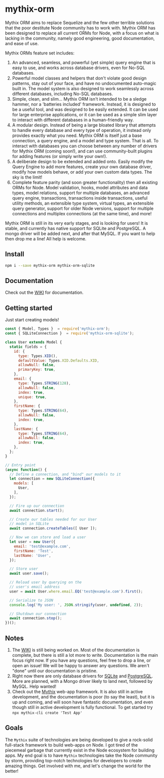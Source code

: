 # mythix-orm

Mythix ORM aims to replace Sequelize and the few other terrible solutions that the poor destitute Node community has to work with. Mythix ORM has been designed to replace all current ORMs for Node, with a focus on what is lacking in the community, namely good engineering, good documentation, and ease of use.

Mythix ORMs feature set includes:
  1. An advanced, seamless, and powerful (yet simple) query engine that is easy to use, and works across database drivers, even for No-SQL databases.
  2. Powerful model classes and helpers that don't violate good design patterns, stay out of your face, and have no undocumented auto-magic built in. The model system is also designed to work seamlessly across different databases, including No-SQL databases.
  3. Simple, clean, and slim... Mythix ORM isn't intended to be a sledge hammer, nor a 'batteries included' framework. Instead, it is designed to be a useful tool, and was designed to be easily extended. It can be used for large enterprise applications, or it can be used as a simple slim layer to interact with different databases in a human-friendly way.
  4. A modular design. Instead of being a large bloated library that attempts to handle every database and every type of operation, it instead only provides exactly what you need. Mythix ORM is itself just a base connection, a query engine, and a model and type system. That is all. To interact with databases you can choose between any number of drivers for Mythix ORM (coming soon!), and can use community-built plugins for adding features (or simply write your own!).
  5. A deliberate design to be extended and added onto. Easily modify the Query Engine to add more features, create your own database driver, modify how models behave, or add your own custom data types. The sky is the limit!
  6. Complete feature parity (and soon greater functionality) then all existing ORMs for Node. Model validation, hooks, model attributes and data types, model relations, support for multiple databases, an advanced query engine, transactions, transactions inside transactions, useful utility methods, an extensible type system, virtual types, an extensible query generator, support for older Node versions, support for multiple connections and multiplex connections (at the same time), and more!

Mythix ORM is still in its very early stages, and is looking for users! It is stable, and currently has native support for SQLite and PostgreSQL. A mongo driver will be added next, and after that MySQL. If you want to help then drop me a line! All help is welcome.

## Install

```bash
npm i --save mythix-orm mythix-orm-sqlite
```

## Documentation

Check out the [WIKI](https://github.com/th317erd/mythix-orm/wiki) for documentation.

## Getting started

Just start creating models!

```javascript
const { Model, Types }  = require('mythix-orm');
const { SQLiteConnection }  = require('mythix-orm-sqlite');

class User extends Model {
  static fields = {
    id: {
      type: Types.XID(),
      defaultValue: Types.XID.Defaults.XID,
      allowNull: false,
      primaryKey: true,
    },
    email: {
      type: Types.STRING(128),
      allowNull: false,
      index: true,
      unique: true,
    },
    firstName: {
      type: Types.STRING(64),
      allowNull: false,
      index: true,
    },
    lastName: {
      type: Types.STRING(64),
      allowNull: false,
      index: true,
    },
  };
}

// Entry point
(async function() {
  // Define a connection, and "bind" our models to it
  let connection = new SQLiteConnection({
    models: [
      User,
    ],
  });

  // Fire up our connection
  await connection.start();

  // Create our tables needed for our User
  // model in SQLite
  await connection.createTables([ User ]);

  // Now we can store and load a user
  let user = new User({
    email: 'test@example.com',
    firstName: 'Test',
    lastName: 'User',
  });

  // Store user
  await user.save();

  // Reload user by querying on the
  // user's email address
  user = await User.where.email.EQ('test@example.com').first();

  // Serialize to JSON
  console.log('My user: ', JSON.stringify(user, undefined, 2));

  // Shutdown our connection
  await connection.stop();
})();
```

## Notes

1. The [WIKI](https://github.com/th317erd/mythix-orm/wiki) is still being worked on. Most of the documentation is complete, but there is still a lot more to write. Documentation is the main focus right now. If you have any questions, feel free to drop a line, or open an issue! We will be happy to answer any questions. We aren't "done" until our documentation is pristine.
2. Right now there are only database drivers for [SQLite](https://www.npmjs.com/package/mythix-orm-sqlite) and [PostgreSQL](https://www.npmjs.com/package/mythix-orm-postgresql). More are planned, with a Mongo driver likely to land next, followed by MySQL. Help wanted!
3. Check out the [Mythix](https://www.npmjs.com/package/mythix) web-app framework. It is also still in active development, and the documentation is poor (to say the least), but it is up and coming, and will soon have fantastic documentation, and even though still in active development is fully functional. To get started try `npx mythix-cli create 'Test App'`

## Goals

The `Mythix` suite of technologies are being developed to give a rock-solid full-stack framework to build web-apps on Node. I got tired of the piecemeal garbage that currently exist in the Node ecosystem for building apps. My end goal is to have `Mythix` technologies take the Node community by storm, providing top-notch technologies for developers to create amazing things. Get involved with me, and let's change the world for the better!
